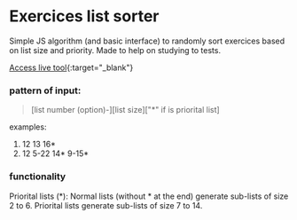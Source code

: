 # Exercices list sorter

Simple JS algorithm (and basic interface) to randomly sort exercices based on list size and priority. Made to help on studying to tests.

[Access live tool](https://marcelobasso.github.io/exercices-list/){:target="_blank"}

### pattern of input:
> [list number (option)-][list size]["*" if is priorital list]

examples:
1. 12 13 16*
2. 12 5-22 14* 9-15*

### functionality
Priorital lists (*): Normal lists (without * at the end) generate sub-lists of size 2 to 6. Priorital lists generate sub-lists of size 7 to 14. 
